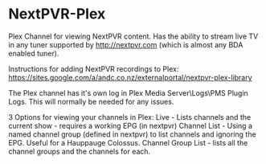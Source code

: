 NextPVR-Plex
============

Plex Channel for viewing NextPVR content.  Has the ability to stream live TV in any tuner supported by http://nextpvr.com (which is almost any BDA enabled tuner).

Instructions for adding NextPVR recordings to Plex: https://sites.google.com/a/andc.co.nz/externalportal/nextpvr-plex-library

The Plex channel has it's own log in Plex Media Server\Logs\PMS Plugin Logs.  This will normally be needed for any issues.

3 Options for viewing your channels in Plex:
Live - Lists channels and the current show - requires a working EPG (in nextpvr)
Channel List - Using a named channel group (defined in nextpvr) to list channels and ignoring the EPG.  Useful for a Hauppauge Colossus.
Channel Group List - lists all the channel groups and the channels for each.
